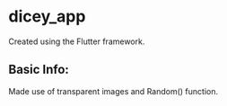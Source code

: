 # dicey_app

Created using the Flutter framework.

## Basic Info:
Made use of transparent images and Random() function.
